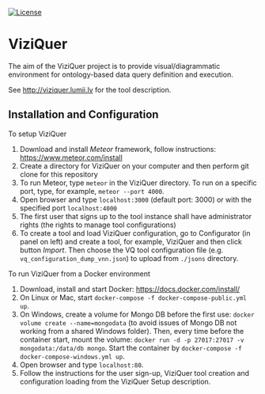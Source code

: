 [![License](http://img.shields.io/:license-mit-blue.svg)](https://raw.githubusercontent.com/LUMII-Syslab/viziquer/master/LICENSE)
# ViziQuer

The aim of the ViziQuer project is to provide visual/diagrammatic environment for ontology-based data query definition and execution.

See http://viziquer.lumii.lv for the tool description.


## Installation and Configuration

To setup ViziQuer

1. Download and install _Meteor_ framework, follow instructions: https://www.meteor.com/install
1. Create a directory for ViziQuer on your computer and then perform git clone for this repository
1. To run Meteor, type `meteor` in the ViziQuer directory.
 To run on a specific port, type, for example, `meteor --port 4000`.
1. Open browser and type `localhost:3000` (default port: 3000) or with the specified port `localhost:4000`
1. The first user that signs up to the tool instance shall have administrator rights (the rights to manage tool configurations)
1. To create a tool and load ViziQuer configuration, go to Configurator (in panel on left) and create a tool, for example, ViziQuer and then click button _Import_.
   Then choose the VQ tool configuration file (e.g. `vq_configuration_dump_vnn.json`) to upload from `./jsons` directory.

To run ViziQuer from a Docker environment

1. Download, install and start Docker: https://docs.docker.com/install/
1. On Linux or Mac, start `docker-compose -f docker-compose-public.yml up`. 
1. On Windows, create a volume for Mongo DB before the first use: `docker volume create --name=mongodata` (to avoid issues of Mongo DB not working from a shared Windows folder).
Then, every time before the container start, mount the volume: `docker run -d -p 27017:27017 -v mongodata:/data/db mongo`.
Start the container by `docker-compose -f docker-compose-windows.yml up`.
1. Open browser and type `localhost:80`.
1. Follow the instructions for the user sign-up, ViziQuer tool creation and configuration loading from the ViziQuer Setup description.